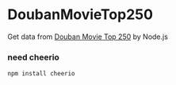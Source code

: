 # DoubanMovieTop250
Get data from [Douban Movie Top 250](https://movie.douban.com/top250) by Node.js

### need cheerio
```
npm install cheerio
```
